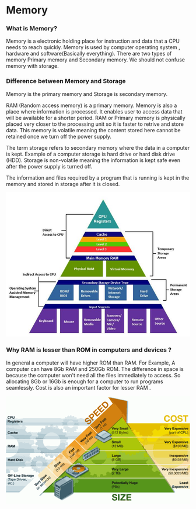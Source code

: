 # **Memory**

### What is Memory? 

Memory is a electronic holding place for instruction and data that a CPU needs to reach quickly. Memory is used by computer operating system , hardware and software(Basically everything). There are two types of memory Primary memory and Secondary memory.  We should not confuse memory with storage.

### Difference between Memory and Storage

Memory is the primary memory and Storage is secondary memory. 

RAM (Random access memory) is a primary memory. Memory is also a place where information is processed. It enables user to access data that will be available for a shorter period. RAM or Primary memory is physically placed very closer to the processing unit so it is faster to retrive and store data. This memory is volatile meaning the content stored here cannot be retained once we turn off the power supply. 

The term storage refers to secondary memory where the data in a computer is kept. Example of a computer storage is hard drive or hard disk drive (HDD). Storage is non-volatile meaning the information is kept safe even after the power supply is turned off. 

The information and files required by a program that is running is kept in the memory and stored in storage after it is closed.

![Memory Architecture](./data/Memory1.jpg)


### Why RAM is lesser than ROM in computers and devices ? 

In general a computer will have higher ROM than RAM. For Example, A computer can have 8Gb RAM and 250Gb ROM. The difference in space is because the computer won't need all the files immediately to access. So allocating 8Gb or 16Gb is enough for a computer to run programs seamlessly. Cost is also an important factor for lesser RAM . 

![Cost and speed](./data/Memory2.png)


